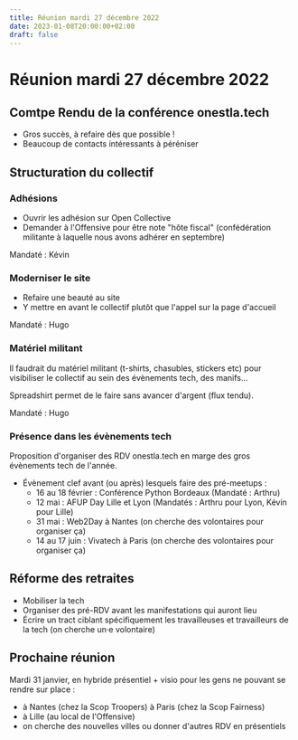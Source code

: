 ```yaml
---
title: Réunion mardi 27 décembre 2022
date: 2023-01-08T20:00:00+02:00
draft: false
---
```


# Réunion mardi 27 décembre 2022

## Comtpe Rendu de la conférence onestla.tech

* Gros succès, à refaire dès que possible !
* Beaucoup de contacts intéressants à péréniser

## Structuration du collectif

### Adhésions

* Ouvrir les adhésion sur Open Collective
* Demander à l'Offensive pour être note "hôte fiscal" (confédération militante à laquelle nous avons adhérer en septembre)

Mandaté : Kévin

### Moderniser le site

* Refaire une beauté au site
* Y mettre en avant le collectif plutôt que l'appel sur la page d'accueil

Mandaté : Hugo

### Matériel militant

Il faudrait du matériel militant (t-shirts, chasubles, stickers etc) pour visibiliser le collectif au sein des évènements tech, des manifs...

Spreadshirt permet de le faire sans avancer d'argent (flux tendu).

Mandaté : Hugo

### Présence dans les évènements tech

Proposition d'organiser des RDV onestla.tech en marge des gros évènements tech de l'année.

* Évènement clef avant (ou après) lesquels faire des pré-meetups :
  * 16 au 18 février : Conférence Python Bordeaux (Mandaté : Arthru)
  * 12 mai : AFUP Day Lille et Lyon (Mandatés : Arthru pour Lyon, Kévin pour Lille)
  * 31 mai : Web2Day à Nantes (on cherche des volontaires pour organiser ça)
  * 14 au 17 juin : Vivatech à Paris (on cherche des volontaires pour organiser ça)

## Réforme des retraites

* Mobiliser la tech
* Organiser des pré-RDV avant les manifestations qui auront lieu
* Écrire un tract ciblant spécifiquement les travailleuses et travailleurs de la tech (on cherche un·e volontaire)

## Prochaine réunion

Mardi 31 janvier, en hybride présentiel + visio pour les gens ne pouvant se rendre sur place :

* à Nantes (chez la Scop Troopers)
à Paris (chez la Scop Fairness)
* à Lille (au local de l'Offensive)
* on cherche des nouvelles villes ou donner d'autres RDV en présentiels
